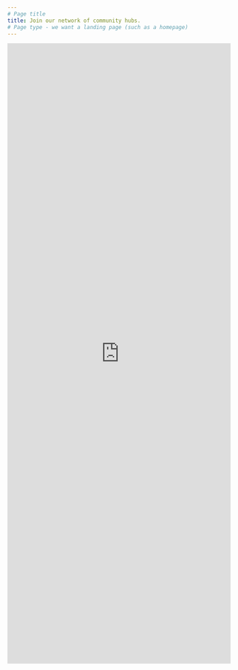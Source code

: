 ```yaml
---
# Page title
title: Join our network of community hubs.
# Page type - we want a landing page (such as a homepage)
---
```


<style>
  h1 {
    text-align: center;
  }
  .universal-wrapper {
    max-width: none;
    width: 100%;
  }
  iframe.sales-iframe {
    width: 100%;
    border: none;
    height: 100em;
  }
</style>
<iframe class="sales-iframe" src="https://sales.2i2c.org/2i2c-uk-rse-2025">
</iframe>